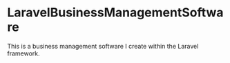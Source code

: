 # LaravelBusinessManagementSoftware
This is a business management software I create within the Laravel framework.
